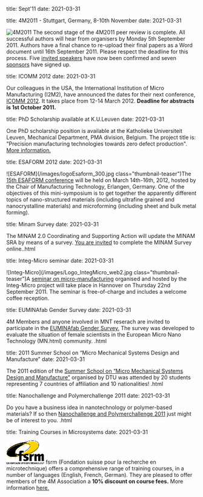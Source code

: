 title: Sept'11
date: 2021-03-31

<!--break-->
title: 4M2011 - Stuttgart, Germany, 8-10th November
date: 2021-03-31

![4M2011](/images/4m-2011_web1.jpg)
The second stage of the 4M2011 peer review is complete. All successful authors will hear from organisers by Monday 5th September 2011. Authors have a final chance to re-upload their final papers as a Word document until 16th September 2011. Please respect the deadline for this process. Five [invited speakers](/conference/2011/Invited-Speakers-0) have now been confirmed and seven [sponsors](/conference/2011/Our-Sponsor.html) have signed up. 

title: ICOMM 2012
date: 2021-03-31

Our colleagues in the USA, the International Institution of Micro Manufacturing (I2M2), have announced the dates for their next conference, [ICOMM 2012](/event/ICOMM-2012.html). It takes place from 12-14 March 2012. **Deadline for abstracts is 1st October 2011.**  
    
title: PhD Scholarship available at K.U.Leuven
date: 2021-03-31

One PhD scholarship position is available at the Katholieke Universiteit Leuven, Mechanical Department, PMA division, Belgium. The project title is: "Precision manufacturing technologies towards zero defect production". [More information.](/contents/PhD-scholarship-KULeuve.html)
  
title: ESAFORM 2012
date: 2021-03-31

![ESAFORM](/images/logoEsaform_300.jpg class="thumbnail-teaser")The [15th ESAFORM conference](/node/556) will be held on March 14th-16th, 2012, hosted by the Chair of Manufacturing Technology, Erlangen, Germany. One of the objectives of this mini-symposium is to get together the apparently different topics of nano-structured materials (including ultrafine grained and nanocrystalline materials) and microforming (including sheet and bulk metal forming).   
  
title: Minam Survey
date: 2021-03-31

The MINAM 2.0 Coordinating and Supporting Action will update the MINAM SRA by means of a survey. [You are invited](/contents/MINAM-Surve.html) to complete the MINAM Survey online..html
  
title: Integ-Micro seminar
date: 2021-03-31

![Integ-Micro](/images/Logo_IntegMicro_web2.jpg class="thumbnail-teaser")A [seminar on micro-manufacturing](/event/Integ-micro-semina.html) organised and hosted by the Integ-Micro project will take place in Hannover on Thursday 22nd September 2011. The seminar is free-of-charge and includes a welcome coffee reception.
    
title: EUMINAfab Gender Survey
date: 2021-03-31

4M Members and anyone involved in MNT reserach are invited to participate in the [EUMINAfab Gender Survey.](/contents/EUMINAfab-Gender-Survey.html) The survey was developed to evaluate the situation of female scientists in the European Micro Nano Technology (MN.html) community.     .html
  
title: 2011 Summer School on “Micro Mechanical Systems Design and Manufacture”
date: 2021-03-31

The 2011 edition of the [Summer School on “Micro Mechanical Systems Design and Manufacture”](/contents/2011-Summer-School-Micro-Mechanical-Systems-Design-and-Manufactur.html) organised by DTU was attended by 20 students representing 7 countries of affiliation and 10 nationalities!  .html

title: Nanochallenge and Polymerchallenge 2011
date: 2021-03-31

Do you have a business idea in nanotechnology or polymer-based materials? If so then [Nanochallenge and Polymerchallenge 2011](/contents/Nanochallenge-and-Polymerchallenge-201.html) just might be of interest to you.  .html
 
title: Training Courses in Microsystems
date: 2021-03-31

![FSRM](/images/FSRM_LOGO_web.gif)
fsrm (Fondation suisse pour la recherche en microtechnique) offers a comprehensive range of training courses, in a number of languages (English, French, German). They are pleased to offer members of the 4M Association a <b>10% discount on course fees.</b> More information [here.](/contents/fsrm-training-course.html)